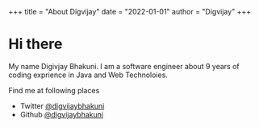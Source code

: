 +++
title = "About Digvijay"
date = "2022-01-01"
author = "Digvijay"
+++

#  Hi there


My name Digivjay Bhakuni. I am a software engineer about 9 years of coding exprience in Java and Web Technoloies.

Find me at following places 

- Twitter [@digvijaybhakuni](https://twitter.com/digvijaybhakuni)
- Github [@digvijaybhakuni](https://github.com/digvijaybhakuni)
